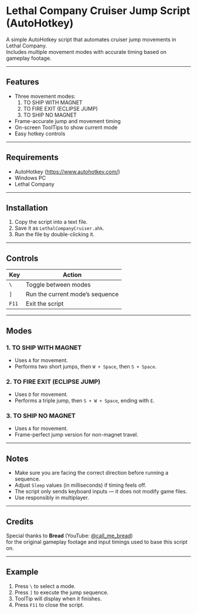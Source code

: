 # Lethal Company Cruiser Jump Script (AutoHotkey)

A simple AutoHotkey script that automates cruiser jump movements in Lethal Company.  
Includes multiple movement modes with accurate timing based on gameplay footage.

---

## Features

- Three movement modes:
  1. TO SHIP WITH MAGNET
  2. TO FIRE EXIT (ECLIPSE JUMP)
  3. TO SHIP NO MAGNET
- Frame-accurate jump and movement timing
- On-screen ToolTips to show current mode
- Easy hotkey controls

---

## Requirements

- AutoHotkey (https://www.autohotkey.com/)
- Windows PC
- Lethal Company

---

## Installation

1. Copy the script into a text file.
2. Save it as `LethalCompanyCruiser.ahk`.
3. Run the file by double-clicking it.

---

## Controls

| Key | Action |
|-----|---------|
| `\` | Toggle between modes |
| `]` | Run the current mode’s sequence |
| `F11` | Exit the script |

---

## Modes

### 1. TO SHIP WITH MAGNET
- Uses `A` for movement.
- Performs two short jumps, then `W + Space`, then `S + Space`.

### 2. TO FIRE EXIT (ECLIPSE JUMP)
- Uses `D` for movement.
- Performs a triple jump, then `S + W + Space`, ending with `E`.

### 3. TO SHIP NO MAGNET
- Uses `A` for movement.
- Frame-perfect jump version for non-magnet travel.

---

## Notes

- Make sure you are facing the correct direction before running a sequence.
- Adjust `Sleep` values (in milliseconds) if timing feels off.
- The script only sends keyboard inputs — it does not modify game files.
- Use responsibly in multiplayer.

---

## Credits

Special thanks to **Bread** (YouTube: [@call_me_bread](https://www.youtube.com/@call_me_bread))  
for the original gameplay footage and input timings used to base this script on.

---

## Example

1. Press `\` to select a mode.  
2. Press `]` to execute the jump sequence.  
3. ToolTip will display when it finishes.  
4. Press `F11` to close the script.
